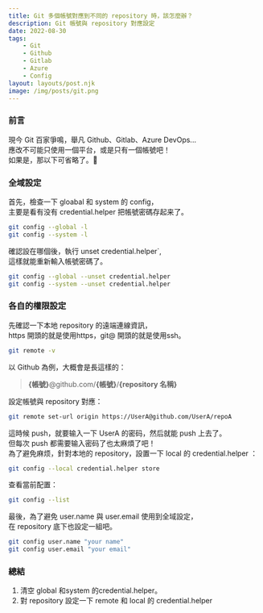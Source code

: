 ```yaml
---
title: Git 多個帳號對應到不同的 repository 時，該怎麼辦？
description: Git 帳號與 repository 對應設定
date: 2022-08-30
tags:
    - Git
    - Github
    - Gitlab
    - Azure
    - Config
layout: layouts/post.njk
image: /img/posts/git.png
---
```


### 前言

現今 Git 百家爭鳴，舉凡 Github、Gitlab、Azure DevOps...  
應改不可能只使用一個平台，或是只有一個帳號吧！  
如果是，那以下可省略了。👋

### 全域設定

首先，檢查一下 gloabal 和 system 的 config，  
主要是看有没有 credential.helper 把帳號密碼存起来了。

```bash
git config --global -l
git config --system -l
```

確認設在哪個後，執行 unset credential.helper`,  
這樣就能重新輸入帳號密碼了。

```bash
git config --global --unset credential.helper
git config --system --unset credential.helper
```

### 各自的權限設定

先確認一下本地 repository 的遠端連線資訊，  
https 開頭的就是使用https，git@ 開頭的就是使用ssh。

```bash
git remote -v
```

以 Github 為例，大概會是長這樣的：

>**{帳號}**@github.com/**{帳號}**/**{repository 名稱}**

設定帳號與 repository 對應：

```bash
git remote set-url origin https://UserA@github.com/UserA/repoA
```

這時候 push，就要输入一下 UserA 的密码，然后就能 push 上去了。  
但每次 push 都需要输入密码了也太麻煩了吧！  
為了避免麻烦，針對本地的 repository，設置一下 local 的 credential.helper ：
```bash
git config --local credential.helper store
```

查看當前配置：
```bash
git config --list
```

最後，為了避免 user.name 與 user.email 使用到全域設定，  
在 repository 底下也設定一組吧。

```bash
git config user.name "your name"
git config user.email "your email"
```

### 總結
1. 清空 global 和system 的credential.helper。
2. 對 repository 設定一下 remote 和 local 的 credential.helper